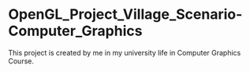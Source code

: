 # OpenGL_Project_Village_Scenario-Computer_Graphics
This project is created by me in my university life in Computer Graphics Course.
